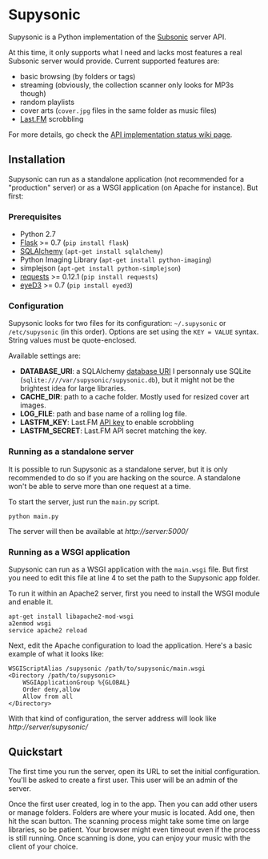 Supysonic
=========

Supysonic is a Python implementation of the [Subsonic](http://www.subsonic.org/) server API.

At this time, it only supports what I need and lacks most features a real Subsonic server
would provide. Current supported features are:
* basic browsing (by folders or tags)
* streaming (obviously, the collection scanner only looks for MP3s though)
* random playlists
* cover arts (`cover.jpg` files in the same folder as music files)
* [Last.FM](http://last.fm/) scrobbling

For more details, go check the [API implementation status wiki page](https://github.com/spl0k/supysonic/wiki/API-implementation-status).

Installation
------------

Supysonic can run as a standalone application (not recommended for a "production" server)
or as a WSGI application (on Apache for instance). But first:

### Prerequisites

* Python 2.7
* [Flask](http://flask.pocoo.org/) >= 0.7 (`pip install flask`)
* [SQLAlchemy](http://www.sqlalchemy.org/) (`apt-get install sqlalchemy`)
* Python Imaging Library (`apt-get install python-imaging`)
* simplejson (`apt-get install python-simplejson`)
* [requests](http://docs.python-requests.org/) >= 0.12.1 (`pip install requests`)
* [eyeD3](http://eyed3.nicfit.net/) >= 0.7 (`pip install eyed3`)

### Configuration

Supysonic looks for two files for its configuration: `~/.supysonic` or `/etc/supysonic` (in this order).
Options are set using the `KEY = VALUE` syntax. String values must be quote-enclosed.

Available settings are:
* **DATABASE_URI**: a SQLAlchemy [database URI](http://docs.sqlalchemy.org/en/rel_0_8/core/engines.html#database-urls)
  I personnaly use SQLite (`sqlite:////var/supysonic/supysonic.db`), but it might not be the brightest
  idea for large libraries.
* **CACHE_DIR**: path to a cache folder. Mostly used for resized cover art images.
* **LOG_FILE**: path and base name of a rolling log file.
* **LASTFM_KEY**: Last.FM [API key](http://www.last.fm/api/accounts) to enable scrobbling
* **LASTFM_SECRET**: Last.FM API secret matching the key.

### Running as a standalone server

It is possible to run Supysonic as a standalone server, but it is only recommended to do so if you are
hacking on the source. A standalone won't be able to serve more than one request at a time.

To start the server, just run the `main.py` script.

	python main.py

The server will then be available at *http://server:5000/*

### Running as a WSGI application

Supysonic can run as a WSGI application with the `main.wsgi` file. But first you need to edit this
file at line 4 to set the path to the Supysonic app folder.

To run it within an Apache2 server, first you need to install the WSGI module and enable it.

	apt-get install libapache2-mod-wsgi
	a2enmod wsgi
	service apache2 reload

Next, edit the Apache configuration to load the application. Here's a basic example of what it looks like:

	WSGIScriptAlias /supysonic /path/to/supysonic/main.wsgi
	<Directory /path/to/supysonic>
		WSGIApplicationGroup %{GLOBAL}
		Order deny,allow
		Allow from all
	</Directory>

With that kind of configuration, the server address will look like *http://server/supysonic/*

Quickstart
----------

The first time you run the server, open its URL to set the initial configuration. You'll be asked to create
a first user. This user will be an admin of the server.

Once the first user created, log in to the app. Then you can add other users or manage folders. Folders are
where your music is located. Add one, then hit the scan button. The scanning process might take some time on
large libraries, so be patient. Your browser might even timeout even if the process is still running. Once
scanning is done, you can enjoy your music with the client of your choice.


